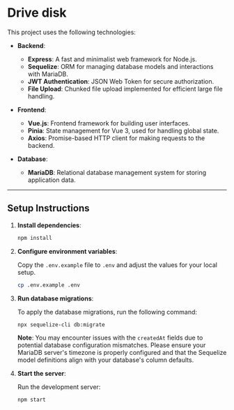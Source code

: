 # Drive disk

This project uses the following technologies:

- **Backend**: 
  - **Express**: A fast and minimalist web framework for Node.js.
  - **Sequelize**: ORM for managing database models and interactions with MariaDB.
  - **JWT Authentication**: JSON Web Token for secure authorization.
  - **File Upload**: Chunked file upload implemented for efficient large file handling.

- **Frontend**:
  - **Vue.js**: Frontend framework for building user interfaces.
  - **Pinia**: State management for Vue 3, used for handling global state.
  - **Axios**: Promise-based HTTP client for making requests to the backend.

- **Database**:
  - **MariaDB**: Relational database management system for storing application data.

---

## Setup Instructions

1. **Install dependencies**:

   ```bash
   npm install
   ```

2. **Configure environment variables**:

   Copy the `.env.example` file to `.env` and adjust the values for your local setup.

   ```bash
   cp .env.example .env
   ```

3. **Run database migrations**:

   To apply the database migrations, run the following command:

   ```bash
   npx sequelize-cli db:migrate
   ```

   **Note**: You may encounter issues with the `createdAt` fields due to potential database configuration mismatches. Please ensure your MariaDB server's timezone is properly configured and that the Sequelize model definitions align with your database's column defaults.

4. **Start the server**:

   Run the development server:

   ```bash
   npm start
   ```
